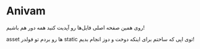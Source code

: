 # Anivam
روی همین صفحه اصلی فایل‌ها رو آپدیت کنید همه دور هم باشیم!

asset ها رو بردم تو فولدر static توی اپی که ساختم برای اینکه دوخت و دوز انجام بدیم!
